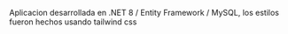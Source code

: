 Aplicacion desarrollada en .NET 8 / Entity Framework / MySQL, los estilos fueron hechos usando tailwind css 
